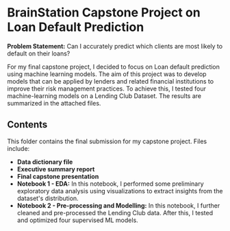 # BrainStation Capstone Project on Loan Default Prediction

**Problem Statement:**
Can I accurately predict which clients are most likely to default on their loans?

For my final capstone project, I decided to focus on Loan default prediction using machine learning models. The aim of this project was to develop models that can be applied by lenders and related financial institutions to improve their risk management practices. To achieve this, I tested four machine-learning models on a Lending Club Dataset. The results are summarized in the attached files.

## Contents

This folder contains the final submission for my capstone project. Files include:
- **Data dictionary file**
- **Executive summary report**
- **Final capstone presentation**
- **Notebook 1 - EDA:**
   In this notebook, I performed some preliminary exploratory data analysis using visualizations to extract insights from the dataset's distribution.
- **Notebook 2 - Pre-processing and Modelling:**
   In this notebook, I further cleaned and pre-processed the Lending Club data. After this, I  tested and optimized four supervised ML models. 
